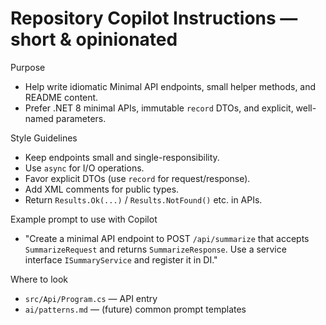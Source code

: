 # Repository Copilot Instructions — short & opinionated

Purpose

- Help write idiomatic Minimal API endpoints, small helper methods, and README content.
- Prefer .NET 8 minimal APIs, immutable `record` DTOs, and explicit, well-named parameters.

Style Guidelines

- Keep endpoints small and single-responsibility.
- Use `async` for I/O operations.
- Favor explicit DTOs (use `record` for request/response).
- Add XML comments for public types.
- Return `Results.Ok(...)` / `Results.NotFound()` etc. in APIs.

Example prompt to use with Copilot

- "Create a minimal API endpoint to POST `/api/summarize` that accepts `SummarizeRequest` and returns `SummarizeResponse`. Use a service interface `ISummaryService` and register it in DI."

Where to look

- `src/Api/Program.cs` — API entry
- `ai/patterns.md` — (future) common prompt templates
